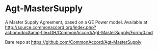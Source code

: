 # Agt-MasterSupply
A Master Supply Agreement, based on a GE Power model.  Available at http://source.commonaccord.org/index.php?action=doc&amp;file=GH/CommonAccord/Agt-MasterSupply/Form/0.md

Bare repo at <a href="https://github.com/CommonAccord/Agt-MasterSupply">https://github.com/CommonAccord/Agt-MasterSupply</a>
